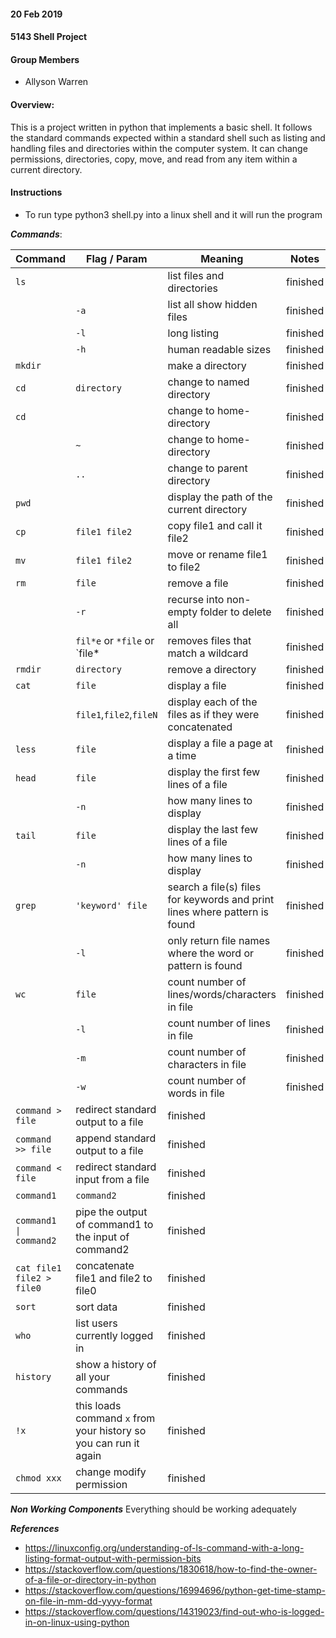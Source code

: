 #### 20 Feb 2019
#### 5143 Shell Project 

#### Group Members

- Allyson Warren

#### Overview:
This is a project written in python that implements a basic shell. It follows
the standard commands expected within a standard shell such as listing and handling
files and directories within the computer system. It can change permissions, directories,
copy, move, and read from any item within a current directory.


#### Instructions

- To run type python3 shell.py into a linux shell and it will run the program

***Commands***:

| Command | Flag / Param | Meaning                                   | Notes    |
| ------- | ------------ | ----------------------------------------- |----------|
| `ls`    |              | list files and directories                | finished |
|         | `-a`         | list all show hidden files                | finished |
|         | `-l`         | long listing                              | finished | 
|         | `-h`         | human readable sizes                      | finished |
| `mkdir` |              | make a directory                          | finished |
| `cd`    | `directory`  | change to named directory                 | finished |
| `cd`    |              | change to home-directory                  | finished |
|         | `~	`        | change to home-directory                  | finished |
|         | `..`         | change to parent directory                | finished |
| `pwd`   |              | display the path of the current directory | finished |
| `cp `   | `file1 file2`                | copy file1 and call it file2                                               | finished |
| `mv`    | `file1 file2`                | move or rename file1 to file2                                              | finished |
| `rm`    | `file`                       | remove a file                                                              | finished |
|         | `-r`                         | recurse into non-empty folder to delete all                                | finished |
|         | `fil*e` or `*file` or `file* | removes files that match a wildcard                                        | finished |
| `rmdir` | `directory`                  | remove a directory                                                         | finished |
| `cat`   | `file`                       | display a file                                                             | finished |
|         | `file1`,`file2`,`fileN`      | display each of the files as if they were concatenated                     | finished |
| `less`  | `file`                       | display a file a page at a time                                            | finished |
| `head`  | `file`                       | display the first few lines of a file                                      | finished |
|         | `-n`                         | how many lines to display                                                  | finished |
| `tail`  | `file`                       | display the last few lines of a file                                       | finished |
|         | `-n`                         | how many lines to display                                                  | finished |
| `grep`  | `'keyword' file`             | search a file(s) files for keywords and print lines where pattern is found | finished |
|         | `-l`                         | only return file names where the word or pattern is found                  | finished |
| `wc`    | `file`                       | count number of lines/words/characters in file                             | finished |
|         | `-l`                         | count number of lines in file                                              | finished |
|         | `-m`                         | count number of characters in file                                         | finished |
|         | `-w`                         | count number of words in file                                              | finished |
| `command > file`          | redirect standard output to a file                   | finished |
| `command >> file`         | append standard output to a file                     | finished |
| `command < file`          | redirect standard input from a file                  | finished |
| `command1`                | `command2`                                           | finished |
| `command1 \| command2`    | pipe the output of command1 to the input of command2 | finished |
| `cat file1 file2 > file0` | concatenate file1 and file2 to file0                 | finished |
| `sort`                    | sort data                                            | finished |
| `who`                     | list users currently logged in                       | finished |
| `history`   | show a history of all your commands                              | finished |
| `!x`        | this loads command `x` from your history so you can run it again | finished |
| `chmod xxx` | change modify permission                                         | finished |



***Non Working Components***
Everything should be working adequately

***References***
- https://linuxconfig.org/understanding-of-ls-command-with-a-long-listing-format-output-with-permission-bits
- https://stackoverflow.com/questions/1830618/how-to-find-the-owner-of-a-file-or-directory-in-python
- https://stackoverflow.com/questions/16994696/python-get-time-stamp-on-file-in-mm-dd-yyyy-format
- https://stackoverflow.com/questions/14319023/find-out-who-is-logged-in-on-linux-using-python